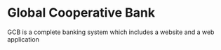 # Global Cooperative Bank
 GCB is a complete banking system which includes a website and a web application
